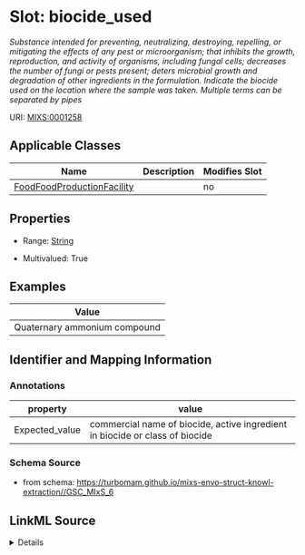 # Slot: biocide_used


_Substance intended for preventing, neutralizing, destroying, repelling, or mitigating the effects of any pest or microorganism; that inhibits the growth, reproduction, and activity of organisms, including fungal cells; decreases the number of fungi or pests present; deters microbial growth and degradation of other ingredients in the formulation. Indicate the biocide used on the location where the sample was taken. Multiple terms can be separated by pipes_



URI: [MIXS:0001258](https://w3id.org/mixs/0001258)



<!-- no inheritance hierarchy -->




## Applicable Classes

| Name | Description | Modifies Slot |
| --- | --- | --- |
[FoodFoodProductionFacility](FoodFoodProductionFacility.md) |  |  no  |







## Properties

* Range: [String](String.md)

* Multivalued: True






## Examples

| Value |
| --- |
| Quaternary ammonium compound|SterBac |

## Identifier and Mapping Information





### Annotations

| property | value |
| --- | --- |
| Expected_value | commercial name of biocide, active ingredient in biocide or class of biocide |



### Schema Source


* from schema: https://turbomam.github.io/mixs-envo-struct-knowl-extraction//GSC_MIxS_6




## LinkML Source

<details>
```yaml
name: biocide_used
annotations:
  Expected_value:
    tag: Expected_value
    value: commercial name of biocide, active ingredient in biocide or class of biocide
description: Substance intended for preventing, neutralizing, destroying, repelling,
  or mitigating the effects of any pest or microorganism; that inhibits the growth,
  reproduction, and activity of organisms, including fungal cells; decreases the number
  of fungi or pests present; deters microbial growth and degradation of other ingredients
  in the formulation. Indicate the biocide used on the location where the sample was
  taken. Multiple terms can be separated by pipes
title: biocide
examples:
- value: Quaternary ammonium compound|SterBac
from_schema: https://turbomam.github.io/mixs-envo-struct-knowl-extraction//GSC_MIxS_6
rank: 1000
string_serialization: '{text}'
slot_uri: MIXS:0001258
multivalued: true
alias: biocide_used
domain_of:
- FoodFoodProductionFacility
range: string
required: false
recommended: false

```
</details>